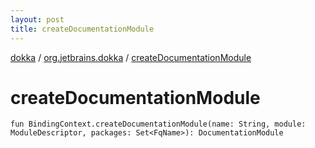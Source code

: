 ```yaml
---
layout: post
title: createDocumentationModule
---
```

[dokka](../index.md) / [org.jetbrains.dokka](index.md) / [createDocumentationModule](createDocumentationModule.md)

# createDocumentationModule

```
fun BindingContext.createDocumentationModule(name: String, module: ModuleDescriptor, packages: Set<FqName>): DocumentationModule
```
